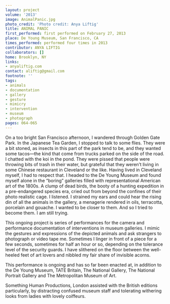 ```yaml
---
layout: project
volume: '2013'
image: AnimalPanic.jpg
photo_credit: 'Photo credit: Anya Liftig'
title: ANIMAL PANIC
first_performed: first performed on February 27, 2013
place: De Young Museum, San Francisco, CA
times_performed: performed four times in 2013
contributor: ANYA LIFTIG
collaborators: []
home: Brooklyn, NY
links:
- anyaliftig.com
contact: aliftig@gmail.com
footnote: ''
tags:
- animals
- documentation
- gallery
- gesture
- mimicry
- intervention
- museum
- photograph
pages: 064-065
---
```


On a too bright San Francisco afternoon, I wandered through Golden Gate Park. In the Japanese Tea Garden, I stopped to talk to some flies. They were a bit stoned, as insects in this part of the park tend to be, and they wanted some tacos—the kind that come from trucks parked on the side of the road. I chatted with the koi in the pond. They were pissed that people were throwing bits of trash in their water, but grateful that they weren’t living in some Chinese restaurant in Cleveland or the like. Having lived in Cleveland myself, I had to respect that. I headed to the De Young Museum and found myself alone in the “boring” galleries filled with representational American art of the 1800s. A clump of dead birds, the booty of a hunting expedition in a pre-endangered species era, cried out from beyond the confines of their photo realistic cage. I listened. I strained my ears and could hear the rising din of all the animals in the gallery, a menagerie rendered in oils, terracotta, porcelain and gouache. I wanted to be closer to them. And so I tried to become them. I am still trying.

This ongoing project is series of performances for the camera and performance documentation of interventions in museum galleries. I mimic the gestures and expressions of the depicted animals and ask strangers to photograph or video tape me. Sometimes I linger in front of a piece for a few seconds, sometimes for half an hour or so, depending on the tolerance level of the security guards. I have slithered on the floor between the well-heeled feet of art lovers and nibbled my fair share of invisible acorns.

This performance is ongoing and has so far been enacted at, in addition to the De Young Museum, TATE Britain, The National Gallery, The National Portrait Gallery and The Metropolitan Museum of Art.

Something Human Productions, London assisted with the British editions particularly, by distracting confused museum staff and tolerating withering looks from ladies with lovely coiffeurs.
